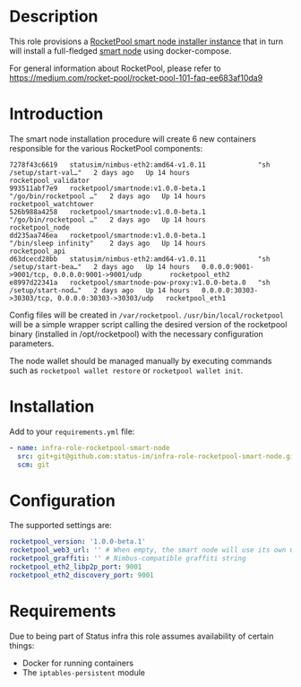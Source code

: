 # Description

This role provisions a [RocketPool smart node installer instance](https://github.com/rocket-pool/smartnode-install)
that in turn will install a full-fledged [smart node](https://github.com/rocket-pool/smartnode) using docker-compose.

For general information about RocketPool, please refer to https://medium.com/rocket-pool/rocket-pool-101-faq-ee683af10da9

# Introduction

The smart node installation procedure will create 6 new containers responsible for the various RocketPool components:

```
7278f43c6619   statusim/nimbus-eth2:amd64-v1.0.11             "sh /setup/start-val…"   2 days ago   Up 14 hours                                                        rocketpool_validator
993511abf7e9   rocketpool/smartnode:v1.0.0-beta.1             "/go/bin/rocketpool …"   2 days ago   Up 14 hours                                                        rocketpool_watchtower
526b988a4258   rocketpool/smartnode:v1.0.0-beta.1             "/go/bin/rocketpool …"   2 days ago   Up 14 hours                                                        rocketpool_node
dd235aa746ea   rocketpool/smartnode:v1.0.0-beta.1             "/bin/sleep infinity"    2 days ago   Up 14 hours                                                        rocketpool_api
d63dcecd28bb   statusim/nimbus-eth2:amd64-v1.0.11             "sh /setup/start-bea…"   2 days ago   Up 14 hours   0.0.0.0:9001->9001/tcp, 0.0.0.0:9001->9001/udp       rocketpool_eth2
e8997d22341a   rocketpool/smartnode-pow-proxy:v1.0.0-beta.0   "sh /setup/start-nod…"   2 days ago   Up 14 hours   0.0.0.0:30303->30303/tcp, 0.0.0.0:30303->30303/udp   rocketpool_eth1
```

Config files will be created in `/var/rocketpool`. `/usr/bin/local/rocketpool` will be a simple wrapper
script calling the desired version of the rocketpool binary (installed in /opt/rocketpool) with the necessary
configuration parameters.

The node wallet should be managed manually by executing commands such as `rocketpool wallet restore`
or `rocketpool wallet init`.

# Installation

Add to your `requirements.yml` file:
```yaml
- name: infra-role-rocketpool-smart-node
  src: git+git@github.com:status-im/infra-role-rocketpool-smart-node.git
  scm: git
```

# Configuration

The supported settings are:

```yaml
rocketpool_version: '1.0.0-beta.1'
rocketpool_web3_url: '' # When empty, the smart node will use its own Geth instance
rocketpool_graffiti: '' # Nimbus-compatible graffiti string
rocketpool_eth2_libp2p_port: 9001
rocketpool_eth2_discovery_port: 9001
```

# Requirements

Due to being part of Status infra this role assumes availability of certain things:

* Docker for running containers
* The `iptables-persistent` module

